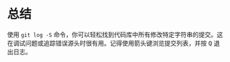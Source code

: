 # 总结

使用 `git log -S` 命令，你可以轻松找到代码库中所有修改特定字符串的提交。这在调试问题或追踪错误源头时很有用。记得使用箭头键浏览提交列表，并按 <kbd>Q</kbd> 退出日志。
